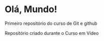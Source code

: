 # Olá, Mundo!
 Primeiro repositório do curso de Git e github

 Repositório criado durante o Curso em Vídeo
